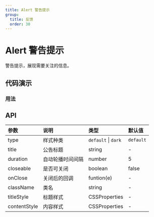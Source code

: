 ```yaml
---
title: Alert 警告提示
group:
  title: 反馈
  order: 30
---
```


# Alert 警告提示

警告提示，展现需要关注的信息。

## 代码演示

### 用法

<code src="./demo/basic.tsx" title="类型" desc="通过type属性设置类型"></code>

<code src="./demo/title.tsx" title="标题" desc="通过title属性添加标题"></code>

<code src="./demo/closeable.tsx" title="关闭" desc="添加closeable属性添加关闭功能，提供onClose回调"></code>

<code src="./demo/slide.tsx" title="自动轮播" desc="多个子节点自动轮播，若不需要轮播可将children包裹在一个标签内（包括空标签）"></code>

<code src="./demo/marquee.tsx" title="滚动播放" desc="配合react-fast-marquee可实现滚动播放"></code>

## API

| 参数         | 说明             | 类型                | 默认值    |
| :----------- | :--------------- | :------------------ | :-------- |
| type         | 样式种类         | `default` \| `dark` | `default` |
| title        | 公告标题         | string              | -         |
| duration     | 自动轮播时间间隔 | number              | 5         |
| closeable    | 是否可关闭       | boolean             | false     |
| onClose      | 关闭后的回调     | funtion(e)          | -         |
| className    | 类名             | string              | -         |
| titleStyle   | 标题样式         | CSSProperties       | -         |
| contentStyle | 内容样式         | CSSProperties       | -         |
